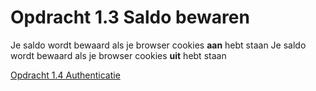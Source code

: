 # Opdracht 1.3 Saldo bewaren

Je saldo wordt bewaard als je browser cookies **aan** hebt staan
Je saldo wordt bewaard als je browser cookies **uit** hebt staan

[Opdracht 1.4 Authenticatie](https://bitbucket.org/Luc_Meijer/bit-roc-assignments/src/126e00d8d04dd3677c08c27a10b1c56129d9afd0/Opdracht1.04.md?at=master&fileviewer=file-view-default)